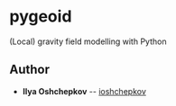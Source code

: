 # pygeoid

(Local) gravity field modelling with Python

## Author

* **Ilya Oshchepkov** -- [ioshchepkov](https://github.com/ioshchepkov)

